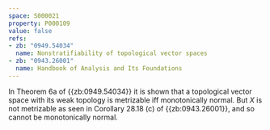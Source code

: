 ```yaml
---
space: S000021
property: P000109
value: false
refs:
- zb: "0949.54034"
  name: Nonstratifiability of topological vector spaces
- zb: "0943.26001"
  name: Handbook of Analysis and Its Foundations
---
```


In Theorem 6a of {{zb:0949.54034}} it is shown that a topological vector space with its weak topology is metrizable iff monotonically normal. But $X$ is not metrizable as seen in Corollary 28.18 (c) of {{zb:0943.26001}}, and so cannot be monotonically normal.
